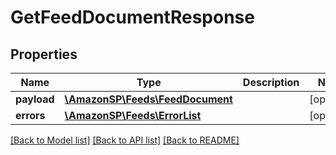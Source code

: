 # GetFeedDocumentResponse

## Properties
Name | Type | Description | Notes
------------ | ------------- | ------------- | -------------
**payload** | [**\AmazonSP\Feeds\FeedDocument**](FeedDocument.md) |  | [optional] 
**errors** | [**\AmazonSP\Feeds\ErrorList**](ErrorList.md) |  | [optional] 

[[Back to Model list]](../../README.md#documentation-for-models) [[Back to API list]](../../README.md#documentation-for-api-endpoints) [[Back to README]](../../README.md)

